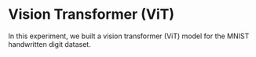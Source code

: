 # Vision Transformer (ViT)
In this experiment, we built a vision transformer (ViT) model for the MNIST handwritten digit dataset.
